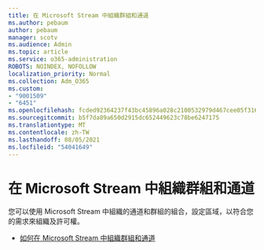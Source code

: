 ```yaml
---
title: 在 Microsoft Stream 中組織群組和通道
ms.author: pebaum
author: pebaum
manager: scotv
ms.audience: Admin
ms.topic: article
ms.service: o365-administration
ROBOTS: NOINDEX, NOFOLLOW
localization_priority: Normal
ms.collection: Adm_O365
ms.custom:
- "9001509"
- "6451"
ms.openlocfilehash: fcded92364237f43bc45896a028c2100532979d467cee05f3166118a02894831
ms.sourcegitcommit: b5f7da89a650d2915dc652449623c78be6247175
ms.translationtype: MT
ms.contentlocale: zh-TW
ms.lasthandoff: 08/05/2021
ms.locfileid: "54041649"
---
```

# <a name="organize-groups-and-channels-in-microsoft-stream"></a>在 Microsoft Stream 中組織群組和通道

您可以使用 Microsoft Stream 中組織的通道和群組的組合，設定區域，以符合您的需求來組織及許可權。  

- [如何在 Microsoft Stream 中組織群組和通道](https://docs.microsoft.com/stream/groups-channels-organization)
